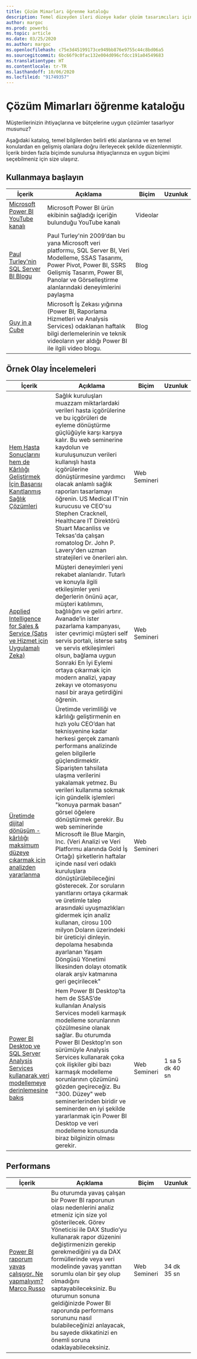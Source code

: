 ```yaml
---
title: Çözüm Mimarları öğrenme kataloğu
description: Temel düzeyden ileri düzeye kadar çözüm tasarımcıları için Power Apps’e yönelik tüm eğitim seçeneklerini bulun.
author: margoc
ms.prod: powerbi
ms.topic: article
ms.date: 03/25/2020
ms.author: margoc
ms.openlocfilehash: c75e3d45199173ce949bb876e9755c44c8bd06a5
ms.sourcegitcommit: 6bc66f9c0fac132e004d096cfdcc191a04549683
ms.translationtype: HT
ms.contentlocale: tr-TR
ms.lasthandoff: 10/06/2020
ms.locfileid: "91749357"
---
```

# <a name="solution-architects-learning-catalog"></a>Çözüm Mimarları öğrenme kataloğu

Müşterilerinizin ihtiyaçlarına ve bütçelerine uygun çözümler tasarlıyor musunuz?

Aşağıdaki katalog, temel bilgilerden belirli etki alanlarına ve en temel konulardan en gelişmiş olanlara doğru ilerleyecek şekilde düzenlenmiştir. İçerik birden fazla biçimde sunulursa ihtiyaçlarınıza en uygun biçimi seçebilmeniz için size ulaşırız. 

## <a name="get-started"></a>Kullanmaya başlayın<a name="get-started"></a>
| İçerik  | Açıklama  | Biçim | Uzunluk |
|-------------------------------------------------------------------------------------|-------------------------------------------------------------------------------------------------------------------------------------------------------------------------------------------------------------|--------|--------|
| [Microsoft Power BI YouTube kanalı](https://www.youtube.com/user/mspowerbi/videos) | Microsoft Power BI ürün ekibinin sağladığı içeriğin bulunduğu YouTube kanalı  | Videolar |        |
| [Paul Turley'nin SQL Server BI Blogu](https://sqlserverbi.blog/)  | Paul Turley'nin 2009’dan bu yana Microsoft veri platformu, SQL Server BI, Veri Modelleme, SSAS Tasarımı, Power Pivot, Power BI, SSRS Gelişmiş Tasarım, Power BI, Panolar ve Görselleştirme alanlarındaki deneyimlerini paylaşma | Blog   |        |
| [Guy in a Cube](https://www.youtube.com/channel/UCFp1vaKzpfvoGai0vE5VJ0w)  | Microsoft İş Zekası yığınına (Power BI, Raporlama Hizmetleri ve Analysis Services) odaklanan haftalık bilgi derlemelerinin ve teknik videoların yer aldığı Power BI ile ilgili video blogu.     | Blog   |        |
## <a name="case-studies"></a>Örnek Olay İncelemeleri<a name="case-studies"></a>
| İçerik  | Açıklama  | Biçim | Uzunluk |
|-------------------------------------------------------------------------------------|-------------------------------------------------------------------------------------------------------------------------------------------------------------------------------------------------------------|--------|--------|
| [Hem Hasta Sonuçlarını hem de Kârlılığı Geliştirmek İçin Başarısı Kanıtlanmış Sağlık Çözümleri](https://info.microsoft.com/Proven-Techniques-for-Building-Effective-Dashboards-OnDemandRegistration.html) | Sağlık kuruluşları muazzam miktarlardaki verileri hasta içgörülerine ve bu içgörüleri de eyleme dönüştürme güçlüğüyle karşı karşıya kalır. Bu web seminerine kaydolun ve kuruluşunuzun verileri kullanışlı hasta içgörülerine dönüştürmesine yardımcı olacak anlamlı sağlık raporları tasarlamayı öğrenin. US Medical IT'nin kurucusu ve CEO'su Stephen Cracknell, Healthcare IT Direktörü Stuart Macanliss ve Teksas'da çalışan romatolog Dr. John P. Lavery'den uzman stratejileri ve önerileri alın. | Web Semineri |                |
| [Applied Intelligence for Sales & Service (Satış ve Hizmet için Uygulamalı Zeka)](https://info.microsoft.com/applied-intelligence-for-sales-service-ondemand.html)  | Müşteri deneyimleri yeni rekabet alanlarıdır. Tutarlı ve konuyla ilgili etkileşimler yeni değerlerin önünü açar, müşteri katılımını, bağlılığını ve geliri artırır. Avanade’in ister pazarlama kampanyası, ister çevrimiçi müşteri self servis portalı, isterse satış ve servis etkileşimleri olsun, bağlama uygun Sonraki En İyi Eylemi ortaya çıkarmak için modern analizi, yapay zekayı ve otomasyonu nasıl bir araya getirdiğini öğrenin.  | Web Semineri |                |
| [Üretimde dijital dönüşüm - kârlılığı maksimum düzeye çıkarmak için analizden yararlanma](https://info.microsoft.com/digital-transformation-in-manufacturing-ondemand.html)  | Üretimde verimliliği ve kârlılığı geliştirmenin en hızlı yolu CEO’dan hat teknisyenine kadar herkesi gerçek zamanlı performans analizinde gelen bilgilerle güçlendirmektir. Siparişten tahsilata ulaşma verilerini yakalamak yetmez. Bu verileri kullanıma sokmak için gündelik işlemleri "konuya parmak basan” görsel öğelere dönüştürmek gerekir.  Bu web seminerinde Microsoft ile Blue Margin, Inc. (Veri Analizi ve Veri Platformu alanında Gold İş Ortağı) şirketlerin haftalar içinde nasıl veri odaklı kuruluşlara dönüştürülebileceğini gösterecek. Zor soruların yanıtlarını ortaya çıkarmak ve üretimle talep arasındaki uyuşmazlıkları gidermek için analiz kullanan, cirosu 100 milyon Doların üzerindeki bir üreticiyi dinleyin. depolama hesabında ayarlanan Yaşam Döngüsü Yönetimi İlkesinden dolayı otomatik olarak arşiv katmanına geri geçirilecek" | Web Semineri  |         |                
| [Power BI Desktop ve SQL Server Analysis Services kullanarak veri modellemeye derinlemesine bakış](https://community.powerbi.com/t5/Webinars-and-Video-Gallery/Deep-dive-into-data-modeling-using-Power-BI-desktop-and-SQL/td-p/158625)  | Hem Power BI Desktop’ta hem de SSAS’de kullanılan Analysis Services modeli karmaşık modelleme sorunlarının çözülmesine olanak sağlar. Bu oturumda Power BI Desktop’ın son sürümüyle Analysis Services kullanarak çoka çok ilişkiler gibi bazı karmaşık modelleme sorunlarının çözümünü gözden geçireceğiz. Bu "300. Düzey" web seminerlerinden biridir ve seminerden en iyi şekilde yararlanmak için Power BI Desktop ve veri modelleme konusunda biraz bilginizin olması gerekir.   | Web Semineri | 1 sa 5 dk 40 sn |
## <a name="performance"></a>Performans<a name="performance"></a>
| İçerik  | Açıklama  | Biçim | Uzunluk |
|-------------------------------------------------------------------------------------|-------------------------------------------------------------------------------------------------------------------------------------------------------------------------------------------------------------|--------|--------|
| [Power BI raporum yavaş çalışıyor. Ne yapmalıyım? Marco Russo](https://community.powerbi.com/t5/Webinars-and-Video-Gallery/My-Power-BI-report-is-slow-what-should-I-do-by-Marco-Russo/td-p/547348)|   Bu oturumda yavaş çalışan bir Power BI raporunun olası nedenlerini analiz etmeniz için size yol gösterilecek. Görev Yöneticisi ile DAX Studio’yu kullanarak rapor düzenini değiştirmenizin gerekip gerekmediğini ya da DAX formüllerinde veya veri modelinde yavaş yanıttan sorumlu olan bir şey olup olmadığını saptayabileceksiniz. Bu oturumun sonuna geldiğinizde Power BI raporunda performans sorununu nasıl bulabileceğinizi anlayacak, bu sayede dikkatinizi en önemli soruna odaklayabileceksiniz.|  Web Semineri |34 dk 35 sn |
